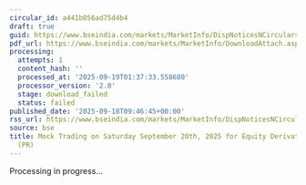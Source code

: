 ```yaml
---
circular_id: a441b056ad75d4b4
draft: true
guid: https://www.bseindia.com/markets/MarketInfo/DispNoticesNCirculars.aspx?Noticeid={1B1F56D5-4D18-4EA7-991F-600894847DC8}&noticeno=20250918-12&dt=09/18/2025&icount=12&totcount=63&flag=0
pdf_url: https://www.bseindia.com/markets/MarketInfo/DownloadAttach.aspx?id=20250918-12&attachedId=
processing:
  attempts: 1
  content_hash: ''
  processed_at: '2025-09-19T01:37:33.558680'
  processor_version: '2.0'
  stage: download_failed
  status: failed
published_date: '2025-09-18T09:46:45+00:00'
rss_url: https://www.bseindia.com/markets/MarketInfo/DispNoticesNCirculars.aspx?Noticeid={1B1F56D5-4D18-4EA7-991F-600894847DC8}&noticeno=20250918-12&dt=09/18/2025&icount=12&totcount=63&flag=0
source: bse
title: Mock Trading on Saturday September 20th, 2025 for Equity Derivatives segment
  (PR)
---
```


Processing in progress...